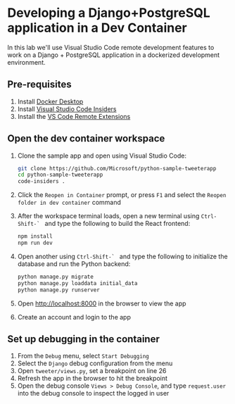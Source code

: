 # Developing a Django+PostgreSQL application in a Dev Container

In this lab we'll use Visual Studio Code remote development features to work on a Django + PostgreSQL application in a dockerized development environment.

## Pre-requisites
1. Install [Docker Desktop](https://www.docker.com/products/docker-desktop)
1. Install [Visual Studio Code Insiders](https://code.visualstudio.com/insiders)
1. Install the [VS Code Remote Extensions](https://aka.ms/vscode-remote) 

## Open the dev container workspace
1. Clone the sample app and open using Visual Studio Code:

    ```bash
    git clone https://github.com/Microsoft/python-sample-tweeterapp
    cd python-sample-tweeterapp
    code-insiders .
    ```

1. Click the ```Reopen in Container``` prompt, or press `F1` and select the `Reopen folder in dev container` command

1. After the workspace terminal loads, open a new terminal using ```Ctrl-Shift-` ``` and type the following to build the React frontend:

    ```bash
    npm install
    npm run dev
    ```

1. Open another using ```Ctrl-Shift-` ``` and type the following to initialize the database and run the Python backend:

    ```bash
    python manage.py migrate
    python manage.py loaddata initial_data
    python manage.py runserver
    ```

1. Open [http://localhost:8000](http://localhost:8000) in the browser to view the app
1. Create an account and login to the app

## Set up debugging in the container
1. From the `Debug` menu, select `Start Debugging`
1. Select the `Django` debug configuration from the menu
1. Open `tweeter/views.py`, set a breakpoint on line 26
1. Refresh the app in the browser to hit the breakpoint
1. Open the debug console `Views > Debug Console`, and type `request.user` into the debug console to inspect the logged in user


